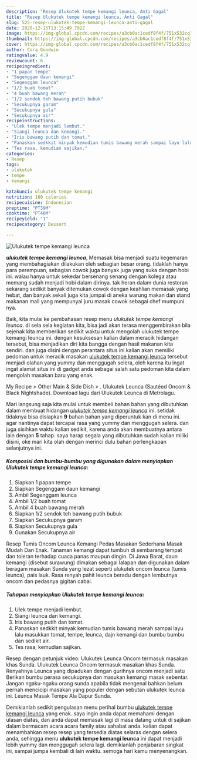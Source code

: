 ```yaml
---
description: "Resep Ulukutek tempe kemangi leunca, Anti Gagal"
title: "Resep Ulukutek tempe kemangi leunca, Anti Gagal"
slug: 525-resep-ulukutek-tempe-kemangi-leunca-anti-gagal
date: 2020-12-15T13:15:49.792Z
image: https://img-global.cpcdn.com/recipes/a3cb0ac1cedf8f4f/751x532cq70/ulukutek-tempe-kemangi-leunca-foto-resep-utama.jpg
thumbnail: https://img-global.cpcdn.com/recipes/a3cb0ac1cedf8f4f/751x532cq70/ulukutek-tempe-kemangi-leunca-foto-resep-utama.jpg
cover: https://img-global.cpcdn.com/recipes/a3cb0ac1cedf8f4f/751x532cq70/ulukutek-tempe-kemangi-leunca-foto-resep-utama.jpg
author: Cora Goodwin
ratingvalue: 4.9
reviewcount: 6
recipeingredient:
- "1 papan tempe"
- "Segenggam daun kemangi"
- "Segenggam leunca"
- "1/2 buah tomat"
- "4 buah bawang merah"
- "1/2 sendok teh bawang putih bubuk"
- "Secukupnya garam"
- "Secukupnya gula"
- "Secukupnya air"
recipeinstructions:
- "Ulek tempe menjadi lembut."
- "Siangi leunca dan kemangi."
- "Iris bawang putih dan tomat."
- "Panaskan sedkkit minyak kemudian tumis bawang merah sampai layu lalu masukkan tomat, tempe, leunca, dajn kemangi dan bumbu bumbu dan sedikit air."
- "Tes rasa, kemudian sajikan."
categories:
- Resep
tags:
- ulukutek
- tempe
- kemangi

katakunci: ulukutek tempe kemangi 
nutrition: 160 calories
recipecuisine: Indonesian
preptime: "PT39M"
cooktime: "PT40M"
recipeyield: "1"
recipecategory: Dessert

---
```



![Ulukutek tempe kemangi leunca](https://img-global.cpcdn.com/recipes/a3cb0ac1cedf8f4f/751x532cq70/ulukutek-tempe-kemangi-leunca-foto-resep-utama.jpg)

<b><i>ulukutek tempe kemangi leunca</i></b>, Memasak bisa menjadi suatu kegemaran yang membahagiakan dilakukan oleh sebagian besar orang. tidaklah hanya para perempuan, sebagian cowok juga banyak juga yang suka dengan hobi ini. walau hanya untuk sekedar bersenang senang dengan kolega atau memang sudah menjadi hobi dalam dirinya. tak heran dalam dunia restoran sekarang sedikit banyak ditemukan cowok dengan keahlian memasak yang hebat, dan banyak sekali juga kita jumpai di aneka warung makan dan stand makanan mall yang mempunyai juru masak cowok sebagai chef mumpuni nya.

Baik, kita mulai ke pembahasan resep menu <i>ulukutek tempe kemangi leunca</i>. di sela sela kegiatan kita, bisa jadi akan terasa menggembirakan bila sejenak kita memberikan sedikit waktu untuk mengolah ulukutek tempe kemangi leunca ini. dengan kesuksesan kalian dalam meracik hidangan tersebut, bisa menjadikan diri kita bangga dengan hasil makanan kita sendiri. dan juga disini dengan perantara situs ini kalian akan memiliki pedoman untuk meracik masakan <u>ulukutek tempe kemangi leunca</u> tersebut menjadi olahan yang yummy dan menggugah selera, oleh karena itu ingat ingat alamat situs ini di gadget anda sebagai salah satu pedoman kita dalam mengolah masakan baru yang enak.

My Recipe‎ &gt; ‎Other Main &amp; Side Dish‎ &gt; ‎. Ulukutek Leunca (Sautéed Oncom &amp; Black Nightshade). Download lagu dari Ulukutek Leunca di Metrolagu.


Mari langsung saja kita mulai untuk membeli bahan bahan yang dibutuhkan dalam membuat hidangan <u><i>ulukutek tempe kemangi leunca</i></u> ini. setidak tidaknya bisa disiapkan <b>9</b> bahan bahan yang diperuntuk kan di menu ini. agar nantinya dapat tercapai rasa yang yummy dan menggugah selera. dan juga sisihkan waktu kalian sedikit, karena anda akan membuatnya antara lain dengan <b>5</b> tahap. saya harap segala yang dibutuhkan sudah kalian miliki disini, oke mari kita olah dengan merinci dulu bahan perlengkapan selanjutnya ini.

<!--inarticleads1-->

##### Komposisi dan bumbu-bumbu yang digunakan dalam menyiapkan Ulukutek tempe kemangi leunca:

1. Siapkan 1 papan tempe
1. Siapkan Segenggam daun kemangi
1. Ambil Segenggam leunca
1. Ambil 1/2 buah tomat
1. Ambil 4 buah bawang merah
1. Siapkan 1/2 sendok teh bawang putih bubuk
1. Siapkan Secukupnya garam
1. Siapkan Secukupnya gula
1. Gunakan Secukupnya air


Resep Tumis Oncom Leunca Kemangi Pedas Masakan Sederhana Masak Mudah Dan Enak. Tanaman kemangi dapat tumbuh di sembarang tempat dan toleran terhadap cuaca panas maupun dingin. Di Jawa Barat, daun kemangi (disebut surawung) dimakan sebagai lalapan dan digunakan dalam beragam masakan Sunda yang lezat seperti ulukutek oncom leunca (tumis leunca), pais lauk. Rasa renyah pahit leunca beradu dengan lembutnya oncom dan pedasnya gigitan cabai. 

<!--inarticleads2-->

##### Tahapan menyiapkan Ulukutek tempe kemangi leunca:

1. Ulek tempe menjadi lembut.
1. Siangi leunca dan kemangi.
1. Iris bawang putih dan tomat.
1. Panaskan sedkkit minyak kemudian tumis bawang merah sampai layu lalu masukkan tomat, tempe, leunca, dajn kemangi dan bumbu bumbu dan sedikit air.
1. Tes rasa, kemudian sajikan.


Resep dengan petunjuk video: Ulukutek Leunca Oncom termasuk masakan khas Sunda. Ulukutek Leunca Oncom termasuk masakan khas Sunda. Renyahnya Leunca yang dipadukan dengan gurihnya oncom menjadi satu Berikan bumbu perasa secukupnya dan masukan kemangi masak sebentar. Jangan ngaku-ngaku orang sunda apabila tidak mengenal bahkan belum pernah mencicipi masakan yang populer dengan sebutan ulukutek leunca ini. Leunca Masak Tempe Ala Dapur Sunda. 

Demikianlah sedikit pengulasan menu perihal bumbu <u>ulukutek tempe kemangi leunca</u> yang enak. saya ingin anda dapat memahami dengan ulasan diatas, dan anda dapat memasak lagi di masa datang untuk di sajikan dalam bermacam acara acara family atau sahabat anda. kalian dapat menambahkan resep resep yang tersedia diatas selaras dengan selera anda, sehingga menu <b>ulukutek tempe kemangi leunca</b> ini dapat menjadi lebih yummy dan menggugah selera lagi. demikianlah penjabaran singkat ini, sampai jumpa kembali di lain waktu. semoga hari kamu menyenangkan.
